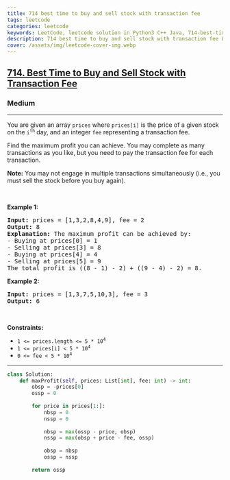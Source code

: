 ```yaml
---
title: 714 best time to buy and sell stock with transaction fee
tags: leetcode
categories: leetcode
keywords: LeetCode, leetcode solution in Python3 C++ Java, 714-best-time-to-buy-and-sell-stock-with-transaction-fee solution
description: 714 best time to buy and sell stock with transaction fee LeetCode Solution Explained
cover: /assets/img/leetcode-cover-img.webp
---
```





<h2><a href="https://leetcode.com/problems/best-time-to-buy-and-sell-stock-with-transaction-fee/">714. Best Time to Buy and Sell Stock with Transaction Fee</a></h2><h3>Medium</h3><hr><div><p>You are given an array <code>prices</code> where <code>prices[i]</code> is the price of a given stock on the <code>i<sup>th</sup></code> day, and an integer <code>fee</code> representing a transaction fee.</p>

<p>Find the maximum profit you can achieve. You may complete as many transactions as you like, but you need to pay the transaction fee for each transaction.</p>

<p><strong>Note:</strong> You may not engage in multiple transactions simultaneously (i.e., you must sell the stock before you buy again).</p>

<p>&nbsp;</p>
<p><strong>Example 1:</strong></p>

<pre><strong>Input:</strong> prices = [1,3,2,8,4,9], fee = 2
<strong>Output:</strong> 8
<strong>Explanation:</strong> The maximum profit can be achieved by:
- Buying at prices[0] = 1
- Selling at prices[3] = 8
- Buying at prices[4] = 4
- Selling at prices[5] = 9
The total profit is ((8 - 1) - 2) + ((9 - 4) - 2) = 8.
</pre>

<p><strong>Example 2:</strong></p>

<pre><strong>Input:</strong> prices = [1,3,7,5,10,3], fee = 3
<strong>Output:</strong> 6
</pre>

<p>&nbsp;</p>
<p><strong>Constraints:</strong></p>

<ul>
	<li><code>1 &lt;= prices.length &lt;= 5 * 10<sup>4</sup></code></li>
	<li><code>1 &lt;= prices[i] &lt; 5 * 10<sup>4</sup></code></li>
	<li><code>0 &lt;= fee &lt; 5 * 10<sup>4</sup></code></li>
</ul>
</div>

---




```python
class Solution:
    def maxProfit(self, prices: List[int], fee: int) -> int:
        obsp = -prices[0]
        ossp = 0
        
        for price in prices[1:]:
            nbsp = 0
            nssp = 0
            
            nbsp = max(ossp - price, obsp)
            nssp = max(obsp + price - fee, ossp)
            
            obsp = nbsp
            ossp = nssp
        
        return ossp
```

